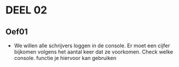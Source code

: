 # DEEL 02
## Oef01
* We willen alle schrijvers loggen in de console. Er moet een cijfer bijkomen volgens het aantal keer dat ze voorkomen. Check welke console. functie je hiervoor kan gebruiken

